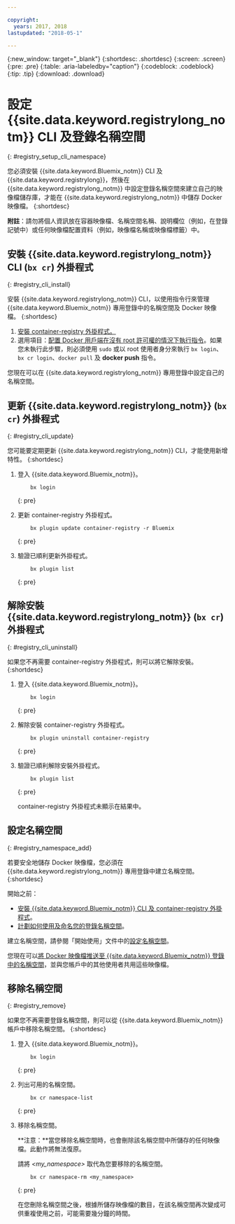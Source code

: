 ```yaml
---

copyright:
  years: 2017, 2018
lastupdated: "2018-05-1"

---
```


{:new_window: target="_blank"}
{:shortdesc: .shortdesc}
{:screen: .screen}
{:pre: .pre}
{:table: .aria-labeledby="caption"}
{:codeblock: .codeblock}
{:tip: .tip}
{:download: .download}


# 設定 {{site.data.keyword.registrylong_notm}} CLI 及登錄名稱空間
{: #registry_setup_cli_namespace}

您必須安裝 {{site.data.keyword.Bluemix_notm}} CLI 及 {{site.data.keyword.registrylong}}，然後在 {{site.data.keyword.registrylong_notm}} 中設定登錄名稱空間來建立自己的映像檔儲存庫，才能在 {{site.data.keyword.registrylong_notm}} 中儲存 Docker 映像檔。
{:shortdesc}


**附註**：請勿將個人資訊放在容器映像檔、名稱空間名稱、說明欄位（例如，在登錄記號中）或任何映像檔配置資料（例如，映像檔名稱或映像檔標籤）中。


## 安裝 {{site.data.keyword.registrylong_notm}} CLI (`bx cr`) 外掛程式
{: #registry_cli_install}

安裝 {{site.data.keyword.registrylong_notm}} CLI，以使用指令行來管理 {{site.data.keyword.Bluemix_notm}} 專用登錄中的名稱空間及 Docker 映像檔。
{:shortdesc}

1.  [安裝 container-registry 外掛程式。](index.html#registry_cli_install)
2.  選用項目：[配置 Docker 用戶端在沒有 root 許可權的情況下執行指令](https://docs.docker.com/engine/installation/linux/linux-postinstall)。如果您未執行此步驟，則必須使用 `sudo` 或以 root 使用者身分來執行 `bx login`、`bx cr login`、`docker pull` 及 **docker push** 指令。

您現在可以在 {{site.data.keyword.registrylong_notm}} 專用登錄中設定自己的名稱空間。

## 更新 {{site.data.keyword.registrylong_notm}} (`bx cr`) 外掛程式
{: #registry_cli_update}

您可能要定期更新 {{site.data.keyword.registrylong_notm}} CLI，才能使用新增特性。
{:shortdesc}

1.  登入 {{site.data.keyword.Bluemix_notm}}。

    ```
        bx login
    ```
    {: pre}

2.  更新 container-registry 外掛程式。

    ```
        bx plugin update container-registry -r Bluemix
    ```
    {: pre}

3.  驗證已順利更新外掛程式。

    ```
        bx plugin list
    ```
     {: pre}


## 解除安裝 {{site.data.keyword.registrylong_notm}} (`bx cr`) 外掛程式
{: #registry_cli_uninstall}

如果您不再需要 container-registry 外掛程式，則可以將它解除安裝。
{:shortdesc}

1.  登入 {{site.data.keyword.Bluemix_notm}}。

    ```
        bx login
    ```
    {: pre}

2.  解除安裝 container-registry 外掛程式。

    ```
        bx plugin uninstall container-registry
    ```
    {: pre}

3.  驗證已順利解除安裝外掛程式。

    ```
        bx plugin list
    ```
    {: pre}

    container-registry 外掛程式未顯示在結果中。


## 設定名稱空間
{: #registry_namespace_add}

若要安全地儲存 Docker 映像檔，您必須在 {{site.data.keyword.registrylong_notm}} 專用登錄中建立名稱空間。
{:shortdesc}

開始之前：

-   [安裝 {{site.data.keyword.Bluemix_notm}} CLI 及 container-registry 外掛程式](#registry_cli_install)。
-   [計劃如何使用及命名您的登錄名稱空間](registry_overview.html#registry_namespaces)。

建立名稱空間，請參閱「開始使用」文件中的[設定名稱空間](index.html#registry_namespace_add)。

您現在可以[將 Docker 映像檔推送至 {{site.data.keyword.Bluemix_notm}} 登錄中的名稱空間](registry_images_.html#registry_images_pushing)，並與您帳戶中的其他使用者共用這些映像檔。

## 移除名稱空間
{: #registry_remove}

如果您不再需要登錄名稱空間，則可以從 {{site.data.keyword.Bluemix_notm}} 帳戶中移除名稱空間。
{:shortdesc}

1.  登入 {{site.data.keyword.Bluemix_notm}}。

    ```
        bx login
    ```
    {: pre}

2.  列出可用的名稱空間。

    ```
        bx cr namespace-list
    ```
    {: pre}

3.  移除名稱空間。

    **注意：**當您移除名稱空間時，也會刪除該名稱空間中所儲存的任何映像檔。此動作將無法復原。

    請將 _&lt;my_namespace&gt;_ 取代為您要移除的名稱空間。

    ```
        bx cr namespace-rm <my_namespace>
    ```
    {: pre}

    在您刪除名稱空間之後，根據所儲存映像檔的數目，在該名稱空間再次變成可供重複使用之前，可能需要幾分鐘的時間。
